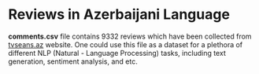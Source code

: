 # Reviews in Azerbaijani Language

**comments.csv** file contains 9332 reviews which have been collected from <a href="https://tvseans.az" target="_blank">tvseans.az</a> website. One could use this file as a dataset for a plethora of different NLP (Natural - Language Processing) tasks, including text generation, sentiment analysis, and etc.
